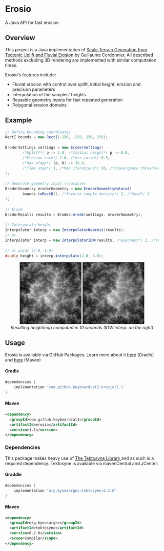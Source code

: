 # Erosio

A Java API for fast erosion

## Overview

This project is a Java implementation of [Scale Terrain Generation from Tectonic Uplift and Fluvial Erosion](https://inria.hal.science/hal-01262376/document) by Guillaume Cordonnier.
All described methods excluding 3D rendering are implemented with similar computation times.


Erosio's features include:
 - Fluvial erosion with control over uplift, initial height, erosion and precision parameters
 - Interpolation of the samples' heights
 - Reusable geometry inputs for fast repeated generation
 - Polygonal erosion domains


## Example

```java
// Define bounding coordinates
RectI bounds = new RectI(-256, -256, 256, 256);

EroderSettings settings = new EroderSettings(
        /*Uplift*/ p -> 1.0, /*Initial height*/ p -> 0.0,
        /*Erosion rate*/ 2.0, /*m:n ratio*/ 0.5,
        /*Max slope*/ (p, h) -> 30.0,
        /*Time step*/ 1, /*Max iterations*/ 10, /*Convergence threshold*/ 1E-2
);

// Generate geometry input (reusable)
EroderGeometry eroderGeometry = new EroderGeometryNatural(
        bounds.toRectD(), /*Inverse sample density*/ 2, /*Seed*/ 2
);

// Erode
EroderResults results = Eroder.erode(settings, eroderGeometry);

// Interpolate height
Interpolator interp = new InterpolatorNearest(results);
// or
Interpolator interp = new InterpolatorIDW(results, /*exponent*/ 2, /*radius*/ 5);

// at point (2.0, 3.0)
double height = interp.interpolate(2.0, 3.0);
```

<p align="center">
    <img src="images/NN.png"  alt="NN interpolated heightmap" width="40%"/>
    <img src="images/IDW.png"  alt="IDW interpolated heightmap" width="40%"/>
    <br/>
    <em>Resulting heightmap computed in 10 seconds (IDW interp. on the right)</em>
</p>

## Usage

Erosio is available via GitHub Packages. Learn more about it
[here](https://docs.github.com/en/packages/working-with-a-github-packages-registry/working-with-the-apache-maven-registry)
(Gradle) and [here](https://docs.github.com/en/packages/working-with-a-github-packages-registry/working-with-the-gradle-registry) (Maven)

#### Gradle
```groovy
dependencies {
    implementation 'com.github.keyboardcat1:erosio:1.1'
}
```

#### Maven
```xml
<dependency>
  <groupId>com.github.keyboardcat1</groupId>
  <artifactId>erosio</artifactId>
  <version>1.1</version>
</dependency>
```


### Dependencies

This package makes heavy use of [The Tektosyne Library ](https://github.com/kynosarges/tektosyne) and as such is a required dependency.
Tektosyne is available via mavenCentral and JCenter:

#### Graddle
```groovy
dependencies {
    implementation 'org.kynosarges:tektosyne:6.2.0'
}
```

#### Maven
```xml
<dependency>
  <groupId>org.kynosarges</groupId>
  <artifactId>tektosyne</artifactId>
  <version>6.2.0</version>
  <scope>compile</scope>
</dependency>
```

